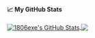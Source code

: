 
<!--
**1806exe/1806exe** is a ✨ _special_ ✨ repository because its `README.md` (this file) appears on your GitHub profile.

Here are some ideas to get you started:

- 🔭 I’m currently working on ...
- 🌱 I’m currently learning ...
- 👯 I’m looking to collaborate on ...
- 🤔 I’m looking for help with ...
- 💬 Ask me about ...
- 📫 How to reach me: ...
- 😄 Pronouns: ...
- ⚡ Fun fact: ...
-->
#### &#x1f4c8; My GitHub Stats

<a href="http://innomgubhe.com">
  <img align="center" src="https://github-readme-stats.vercel.app/api?username=1806exe&show_icons=true&line_height=33&count_private=true&theme=dark" alt="1806exe's GitHub Stats" />
</a>

<a href="https://innomgubhe.com">
  <img align="center" src="https://github-readme-stats.vercel.app/api/top-langs/?username=1806exe&&hide=cmake&langs_count=4&line_height=35&theme=dark" />
</a>
